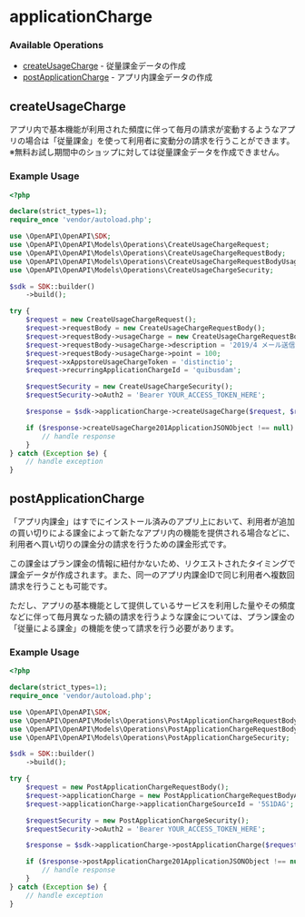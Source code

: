 # applicationCharge

### Available Operations

* [createUsageCharge](#createusagecharge) - 従量課金データの作成
* [postApplicationCharge](#postapplicationcharge) - アプリ内課金データの作成

## createUsageCharge

アプリ内で基本機能が利用された頻度に伴って毎月の請求が変動するようなアプリの場合は「従量課金」を使って利用者に変動分の請求を行うことができます。
※無料お試し期間中のショップに対しては従量課金データを作成できません。


### Example Usage

```php
<?php

declare(strict_types=1);
require_once 'vendor/autoload.php';

use \OpenAPI\OpenAPI\SDK;
use \OpenAPI\OpenAPI\Models\Operations\CreateUsageChargeRequest;
use \OpenAPI\OpenAPI\Models\Operations\CreateUsageChargeRequestBody;
use \OpenAPI\OpenAPI\Models\Operations\CreateUsageChargeRequestBodyUsageCharge;
use \OpenAPI\OpenAPI\Models\Operations\CreateUsageChargeSecurity;

$sdk = SDK::builder()
    ->build();

try {
    $request = new CreateUsageChargeRequest();
    $request->requestBody = new CreateUsageChargeRequestBody();
    $request->requestBody->usageCharge = new CreateUsageChargeRequestBodyUsageCharge();
    $request->requestBody->usageCharge->description = '2019/4 メール送信分';
    $request->requestBody->usageCharge->point = 100;
    $request->xAppstoreUsageChargeToken = 'distinctio';
    $request->recurringApplicationChargeId = 'quibusdam';

    $requestSecurity = new CreateUsageChargeSecurity();
    $requestSecurity->oAuth2 = 'Bearer YOUR_ACCESS_TOKEN_HERE';

    $response = $sdk->applicationCharge->createUsageCharge($request, $requestSecurity);

    if ($response->createUsageCharge201ApplicationJSONObject !== null) {
        // handle response
    }
} catch (Exception $e) {
    // handle exception
}
```

## postApplicationCharge

「アプリ内課金」はすでにインストール済みのアプリ上において、利用者が追加の買い切りによる課金によって新たなアプリ内の機能を提供される場合などに、利用者へ買い切りの課金分の請求を行うための課金形式です。

この課金はプラン課金の情報に紐付かないため、リクエストされたタイミングで課金データが作成されます。また、同一のアプリ内課金IDで同じ利用者へ複数回請求を行うことも可能です。

ただし、アプリの基本機能として提供しているサービスを利用した量やその頻度などに伴って毎月異なった額の請求を行うような課金については、プラン課金の「従量による課金」の機能を使って請求を行う必要があります。


### Example Usage

```php
<?php

declare(strict_types=1);
require_once 'vendor/autoload.php';

use \OpenAPI\OpenAPI\SDK;
use \OpenAPI\OpenAPI\Models\Operations\PostApplicationChargeRequestBody;
use \OpenAPI\OpenAPI\Models\Operations\PostApplicationChargeRequestBodyApplicationCharge;
use \OpenAPI\OpenAPI\Models\Operations\PostApplicationChargeSecurity;

$sdk = SDK::builder()
    ->build();

try {
    $request = new PostApplicationChargeRequestBody();
    $request->applicationCharge = new PostApplicationChargeRequestBodyApplicationCharge();
    $request->applicationCharge->applicationChargeSourceId = '5S1DAG';

    $requestSecurity = new PostApplicationChargeSecurity();
    $requestSecurity->oAuth2 = 'Bearer YOUR_ACCESS_TOKEN_HERE';

    $response = $sdk->applicationCharge->postApplicationCharge($request, $requestSecurity);

    if ($response->postApplicationCharge201ApplicationJSONObject !== null) {
        // handle response
    }
} catch (Exception $e) {
    // handle exception
}
```
